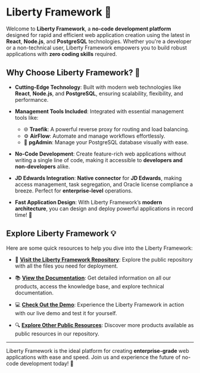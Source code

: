 # Liberty Framework 🚀

Welcome to **Liberty Framework**, a **no-code development platform** designed for rapid and efficient web application creation using the latest in **React**, **Node.js**, and **PostgreSQL** technologies. Whether you're a developer or a non-technical user, Liberty Framework empowers you to build robust applications with **zero coding skills** required.

## Why Choose Liberty Framework? 🤔

- **Cutting-Edge Technology**: Built with modern web technologies like **React**, **Node.js**, and **PostgreSQL**, ensuring scalability, flexibility, and performance.
  
- **Management Tools Included**: Integrated with essential management tools like:
  - 🌐 **Traefik**: A powerful reverse proxy for routing and load balancing.
  - ⚙️ **AirFlow**: Automate and manage workflows effortlessly.
  - 🐘 **pgAdmin**: Manage your PostgreSQL database visually with ease.
  
- **No-Code Development**: Create feature-rich web applications without writing a single line of code, making it accessible to **developers and non-developers** alike.

- **JD Edwards Integration**: **Native connector** for **JD Edwards**, making access management, task segregation, and Oracle license compliance a breeze. Perfect for **enterprise-level** operations.

- **Fast Application Design**: With Liberty Framework’s **modern architecture**, you can design and deploy powerful applications in record time! 🚀

## Explore Liberty Framework 💡

Here are some quick resources to help you dive into the Liberty Framework:

- 🔗 **[Visit the Liberty Framework Repository](https://github.com/fblettner/liberty-public)**: Explore the public repository with all the files you need for deployment.
  
- 📚 **[View the Documentation](https://docs.nomana-it.fr/)**: Get detailed information on all our products, access the knowledge base, and explore technical documentation.
  
- 💻 **[Check Out the Demo](https://liberty.nomana-it.fr/)**: Experience the Liberty Framework in action with our live demo and test it for yourself.

- 🔍 **[Explore Other Public Resources](https://github.com/fblettner)**: Discover more products available as public resources in our repository.

---

Liberty Framework is the ideal platform for creating **enterprise-grade** web applications with ease and speed. Join us and experience the future of no-code development today! 🌟